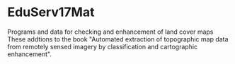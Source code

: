# EduServ17Mat
Programs and data for checking and enhancement of land cover maps 
These addtions to the book "Automated extraction of topographic map data from remotely sensed imagery by classification and cartographic enhancement".
